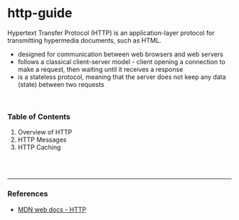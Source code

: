 # http-guide

Hypertext Transfer Protocol (HTTP) is an application-layer protocol for transmitting hypermedia documents, such as HTML. 

- designed for communication between web browsers and web servers
- follows a classical client-server model - client opening a connection to make a request, then waiting until it receives a response
- is a stateless protocol, meaning that the server does not keep any data (state) between two requests

<br>

### Table of Contents

1. Overview of HTTP
2. HTTP Messages
3. HTTP Caching

<br><br>

---
### References

* [MDN web docs - HTTP](https://developer.mozilla.org/en-US/docs/Web/HTTP)